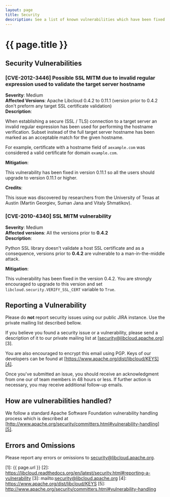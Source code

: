 ```yaml
---
layout: page
title: Security
description: See a list of known vulnerabilities which have been fixed and find information on how to report a new vulnerability
---
```


# {{ page.title }}

<a name="security-vulnerabilities"><h2 class="anchor">Security Vulnerabilities</h2></a>

<a name="CVE-2012-3446"><h3 class="anchor">[CVE-2012-3446] Possible SSL MITM due to invalid regular expression used to validate the target server hostname</h3></a>

**Severity**: Medium  
**Affected Versions**: Apache Libcloud 0.4.2 to 0.11.1 (version prior to 0.4.2
don't preform any target SSL certificate validation)  
**Description**:

When establishing a secure (SSL / TLS) connection to a target server an
invalid regular expression has been used for performing the hostname
verification. Subset instead of the full target server hostname has been
marked as an acceptable match for the given hostname.

For example, certificate with a hostname field of `aexample.com` was considered
a valid certificate for domain `example.com`.

**Mitigation**:

This vulnerability has been fixed in version 0.11.1 so all the users should
upgrade to version 0.11.1 or higher.

**Credits**:

This issue was discovered by researchers from the University of Texas at Austin
(Martin Georgiev, Suman Jana and Vitaly Shmatikov).

<a name="CVE-2010-4340"><h3 class="anchor">[CVE-2010-4340] SSL MITM vulnerability</h3></a>

**Severity**: Medium  
**Affected versions**: All the versions prior to **0.4.2**  
**Description**:

Python SSL library doesn't validate a host SSL certificate and as a
consequence, versions prior to **0.4.2** are vulnerable to a man-in-the-middle
attack.

**Mitigation**:

This vulnerability has been fixed in the version 0.4.2. You are strongly
encouraged to upgrade to this version and set
`libcloud.security.VERIFY_SSL_CERT` variable to `True`.

<a name="reporting-a-vulnerability"><h2 class="anchor">Reporting a Vulnerability</h2></a>

<div class="alert alert-info">Please do <strong>not</strong> report security
issues using our public JIRA instance. Use the private mailing list
described bellow.</div>

If you believe you found a security issue or a vulnerability, please send a
description of it to our private mailing list at
[security@libcloud.apache.org][3].

You are also encouraged to encrypt this email using PGP. Keys of our developers
can be found at [https://www.apache.org/dist/libcloud/KEYS][4].

Once you've submitted an issue, you should receive an acknowledgment from one
our of team members in 48 hours or less. If further action is necessary, you
may receive additional follow-up emails.

<a name="how-are-vulnerabilities-handled"><h2 class="anchor">How are vulnerabilities handled?</h2></a>

We follow a standard Apache Software Foundation vulnerability handling process
which is described at
[http://www.apache.org/security/committers.html#vulnerability-handling][5].

<a name="errors-and-omissions"><h2 class="anchor">Errors and Omissions</h2></a>

Please report any errors or omissions to
<a href="mailto:security@libcloud.apache.org">security@libcloud.apache.org</a>.

[1]: {{ page.url }}
[2]: https://libcloud.readthedocs.org/en/latest/security.html#reporting-a-vulnerability
[3]: mailto:security@libcloud.apache.org
[4]: https://www.apache.org/dist/libcloud/KEYS
[5]: http://www.apache.org/security/committers.html#vulnerability-handling
